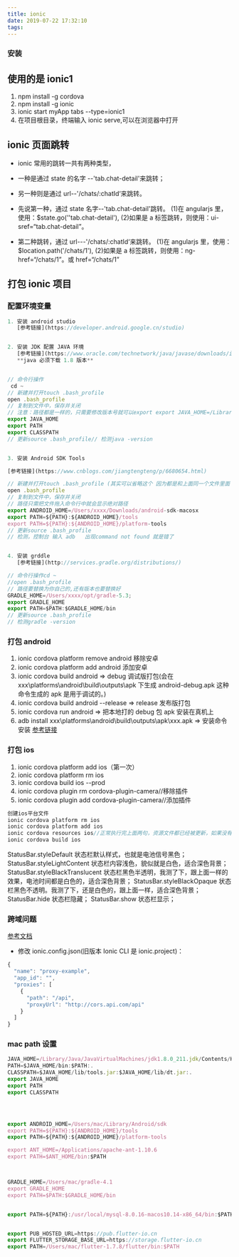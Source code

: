 ```yaml
---
title: ionic
date: 2019-07-22 17:32:10
tags:
---
```


### 安装

## 使用的是 ionic1

1. npm install -g cordova
2. npm install -g ionic
3. ionic start myApp tabs --type=ionic1
4. 在项目根目录，终端输入 ionic serve,可以在浏览器中打开

<!-- more -->

## ionic 页面跳转

- ionic 常用的跳转一共有两种类型，

- 一种是通过 state 的名字
  --'tab.chat-detail'来跳转；
- 另一种则是通过 url--'/chats/:chatId‘来跳转。
- 先说第一种，通过 state 名字--'tab.chat-detail'跳转。
  (1)在 angularjs 里，使用：\$state.go(''tab.chat-detail'),
  (2)如果是 a 标签跳转，则使用：ui-sref=“tab.chat-detail”。
- 第二种跳转，通过 url---'/chats/:chatId‘来跳转。
  (1)在 angularjs 里，使用：\$location.path('/chats/1'),
  (2)如果是 a 标签跳转，则使用：ng-href=“/chats/1”。或 href=“/chats/1”

## 打包 ionic 项目

### 配置环境变量

```js
1. 安装 android studio
   [参考链接](https://developer.android.google.cn/studio)


2. 安装 JDK 配置 JAVA 环境
   [参考链接](https://www.oracle.com/technetwork/java/javase/downloads/index.html)
   **java 必须下载 1.8 版本**


// 命令行操作
 cd ~
// 新建并打开touch .bash_profile
open .bash_profile
// 复制到文件中，保存并关闭
// 注意：路径都是一样的，只需要修改版本号就可以export export JAVA_HOME=/Library/Java/JavaVirtualMachines/jdk1.8.0_201.jdk/Contents/HomePATH=$JAVA_HOME/bin:$PATH:.CLASSPATH=$JAVA_HOME/lib/tools.jar:$JAVA_HOME/lib/dt.jar:.
export JAVA_HOME
export PATH
export CLASSPATH
// 更新source .bash_profile// 检测java -version


3. 安装 Android SDK Tools

[参考链接](https://www.cnblogs.com/jiangtengteng/p/6680654.html)

// 新建并打开touch .bash_profile (其实可以省略这个 因为都是和上面同一个文件里面 添加)
open .bash_profile
// 复制到文件中，保存并关闭
// 路径只需把文件拖入命令行中就会显示绝对路径
export ANDROID_HOME=/Users/xxxx/Downloads/android-sdk-macosx
export PATH=${PATH}:${ANDROID_HOME}/tools
export PATH=${PATH}:${ANDROID_HOME}/platform-tools
// 更新source .bash_profile
// 检测，控制台 输入 adb   出现command not found 就是错了


4. 安装 grddle
   [参考链接](http://services.gradle.org/distributions/)

// 命令行操作cd ~
//open .bash_profile 
// 路径要替换为你自己的,还有版本也要替换好
GRADLE_HOME=/Users/xxxx/opt/gradle-5.3;
export GRADLE_HOME
export PATH=$PATH:$GRADLE_HOME/bin
// 更新source .bash_profile
// 检测gradle -version

```

### 打包 android

1. ionic cordova platform remove android 移除安卓
2. ionic cordova platform add android 添加安卓
3. ionic cordova build android => debug 调试版打包(会在 xxx\platforms\android\build\outputs\apk 下生成 android-debug.apk 这种命令生成的 apk 是用于调试的。)
4. ionic cordova build android --release => release 发布版打包
5. ionic cordova run android => 把本地打的 debug 包 apk 安装在真机上
6. adb install xxx\platforms\android\build\outputs\apk\xxx.apk => 安装命令安装
   [参考链接](https://my.oschina.net/u/2949632/blog/1186414)

### 打包 ios

1. ionic cordova platform add ios（第一次）
2. ionic cordova platform rm ios
3. ionic cordova build ios --prod
4. ionic cordova plugin rm cordova-plugin-camera//移除插件
5. ionic cordova plugin add cordova-plugin-camera//添加插件

```js
创建ios平台文件
ionic cordova platform rm ios
ionic cordova platform add ios
ionic cordova resources ios//正常执行完上面两句，资源文件都已经被更新，如果没有更新则执行本行命令
ionic cordova build ios
```

StatusBar.styleDefault 状态栏默认样式，也就是电池信号黑色；
StatusBar.styleLightContent 状态栏内容浅色，貌似就是白色，适合深色背景；
StatusBar.styleBlackTranslucent 状态栏黑色半透明，我测了下，跟上面一样的效果，电池时间都是白色的，适合深色背景；
StatusBar.styleBlackOpaque 状态栏黑色不透明。我测了下，还是白色的，跟上面一样，适合深色背景；
StatusBar.hide 状态栏隐藏；
StatusBar.show 状态栏显示；

### 跨域问题

[参考文档](https://www.jianshu.com/p/ad27b8dcd098)

- 修改 ionic.config.json(旧版本 Ionic CLI 是 ionic.project)：

```js
{
  "name": "proxy-example",
  "app_id": "",
  "proxies": [
    {
      "path": "/api",
      "proxyUrl": "http://cors.api.com/api"
    }
  ]
}


```

### mac path 设置

```js
JAVA_HOME=/Library/Java/JavaVirtualMachines/jdk1.8.0_211.jdk/Contents/Home
PATH=$JAVA_HOME/bin:$PATH:.
CLASSPATH=$JAVA_HOME/lib/tools.jar:$JAVA_HOME/lib/dt.jar:.
export JAVA_HOME
export PATH
export CLASSPATH




export ANDROID_HOME=/Users/mac/Library/Android/sdk
export PATH=${PATH}:${ANDROID_HOME}/tools
export PATH=${PATH}:${ANDROID_HOME}/platform-tools

export ANT_HOME=/Applications/apache-ant-1.10.6
export PATH=$ANT_HOME/bin:$PATH



GRADLE_HOME=/Users/mac/gradle-4.1
export GRADLE_HOME
export PATH=$PATH:$GRADLE_HOME/bin


export PATH=${PATH}:/usr/local/mysql-8.0.16-macos10.14-x86_64/bin:$PATH


export PUB_HOSTED_URL=https://pub.flutter-io.cn
export FLUTTER_STORAGE_BASE_URL=https://storage.flutter-io.cn
export PATH=/Users/mac/flutter-1.7.8/flutter/bin:$PATH
```
